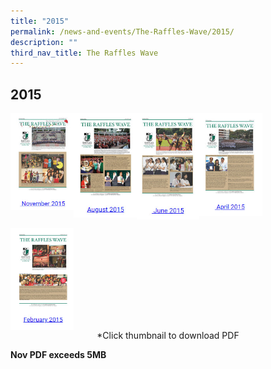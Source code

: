 ```yaml
---
title: "2015"
permalink: /news-and-events/The-Raffles-Wave/2015/
description: ""
third_nav_title: The Raffles Wave
---
```

## 2015

<p><a href="https://www.rgs.edu.sg/qql/slot/u557/Raffles%20Wave/2015/Raffles%20Wave_November%202015.pdf">
<img style="width:20%" align=left src="/images/20151.jpg">
</a></p>

<p><a href="https://staging.d26afbzf7c2hhe.amplifyapp.com/files/Chew%20Chia%20Shao%20Wei_August%202015.pdf">
<img style="width:20%" align=left src="/images/20152.jpg">
</a></p>

<p><a href="https://staging.d26afbzf7c2hhe.amplifyapp.com/files/Raffles%20Wave_June%202015.pdf">
<img style="width:20%" align=left src="/images/20153.jpg">
</a></p>

<p><a href="https://staging.d26afbzf7c2hhe.amplifyapp.com/files/Raffles%20Wave_April%202015.pdf">
<img style="width:20%" align=left src="/images/20154.jpg">
</a></p>
<br clear=left>

<p><a href="https://staging.d26afbzf7c2hhe.amplifyapp.com/files/Raffles%20Wave_February%202015.pdf">
<img style="width:20%" align=left src="/images/20155.jpg">
</a></p>
<br clear=left>

<center>*Click thumbnail to download PDF</center>

**Nov PDF exceeds 5MB**
